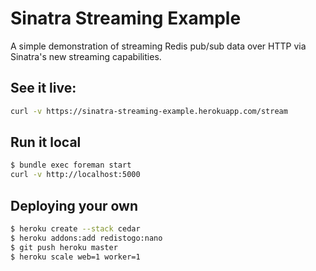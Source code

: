 # Sinatra Streaming Example

A simple demonstration of streaming Redis pub/sub data over HTTP via Sinatra's new streaming capabilities.

## See it live:

```bash
curl -v https://sinatra-streaming-example.herokuapp.com/stream
```

## Run it local

```bash
$ bundle exec foreman start
curl -v http://localhost:5000
```

## Deploying your own

```bash
$ heroku create --stack cedar
$ heroku addons:add redistogo:nano
$ git push heroku master
$ heroku scale web=1 worker=1
```
